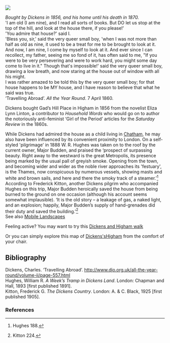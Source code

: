 <a href="https://dev.visual-essays.app"><img src="https://dev-visual-essays.netlify.app/images/ve-button.png"></a>
<param ve-config title="Gad's Hill, Higham" author="Ken Moffat and Carolyn Oulton" layout="vtl">

<param title="Rochester" eid="Q507517">

*Bought by Dickens in 1856, and his home until his death in 1870.*   
'I am old (I am nine), and I read all sorts of books. But DO let us stop at the top of the hill, and look at the house there, if you please!'   
'You admire that house?' said I.   
'Bless you, sir,' said the very queer small boy, 'when I was not more than half as old as nine, it used to be a treat for me to be brought to look at it. And now, I am nine, I come by myself to look at it. And ever since I can recollect, my father, seeing me so fond of it, has often said to me, "If you were to be very persevering and were to work hard, you might some day come to live in it." Though that's impossible!' said the very queer small boy, drawing a low breath, and now staring at the house out of window with all his might.   
I was rather amazed to be told this by the very queer small boy; for that house happens to be MY house, and I have reason to believe that what he said was true.   
‘Travelling Abroad’. _All the Year Round_. 7 April 1860.   
<param ve-image url="images/Gadsgroundplan.JPG" label="Gads southview" attribution="©The British Library Board Maps CC.5.C.2. Plate 2">

Dickens bought Gad’s Hill Place in Higham in 1856 from the novelist Eliza Lynn Linton, a contributor to _Household Words_ who would go on to author the notoriously anti-feminist ‘Girl of the Period’ articles for the _Saturday Review_ in the 1860s. 
<param ve-image url="https://stor.artstor.org/stor/5c3cfffa-911e-44cf-ab35-28b94bf80418" label="Gads Hill" attribution="Benjamin Mortley">

While Dickens had admired the house as a child living in [Chatham](/dickens/dickens-chatham), he may also have been influenced by its convenient proximity to London. On a self-styled 'pilgrimage' in 1888 W. R. Hughes was taken on to the roof by the current owner, Major Budden, and praised the ‘prospect of surpassing beauty. Right away to the westward is the great Metropolis, its presence being marked by the usual pall of greyish smoke. Opening from the town, and becoming wider and wider as the noble river approaches its 'festuary', is the Thames, now conspicuous by numerous vessels, showing masts and white and brown sails, and here and there the smoky track of a steamer.’[^ref1] According to Frederick Kitton, another Dickens pilgrim who accompanied Hughes on this trip, Major Budden heroically saved the house from being burned to the ground on one occasion (although his account seems somewhat implausible). ‘It is the old story – a leakage of gas, a naked light, and an explosion; happily, Major Budden’s supply of hand-grenades did their duty and saved the building.’[^ref2]   
See also [Mobile Landscapes](/dickens/mobile-landscapes)   
<param ve-image url="https://upload.wikimedia.org/wikipedia/commons/6/60/Engraving_of_Dickens_at_Gad%27s_Hill%2C_Samuel_Hollyer.png" label="Dickens at Gad's Hill" attribution="Samuel Hollyer, Public domain, via Wikimedia Commons">

Feeling active? You may want to try this [Dickens and Higham walk](https://explorekent.org/activities/charles-dickens-and-higham-walk/)
<param ve-image url="images/Gadsplan.JPG" label="Gads plan" attribution="©The British Library Board Maps CC.5.C.2. Plate 1">

Or you can simply explore this map of [Dickens'sHigham](https://www.charlesdickenspage.com/charles-dickens-higham-map.html) from the comfort of your chair.

## Bibliography
Dickens, Charles. ‘Travelling Abroad’. http://www.djo.org.uk/all-the-year-round/volume-ii/page-557.html   
Hughes, William R. _A Week’s Tramp in Dickens Land_. London: Chapman and Hall, 1893 [first published 1891].   
Kitton, Frederick G. _The Dickens Country_. London: A. & C. Black, 1925 [first published 1905].   

### References

[^ref1]: Hughes 188.
[^ref2]: Kitton 224.
